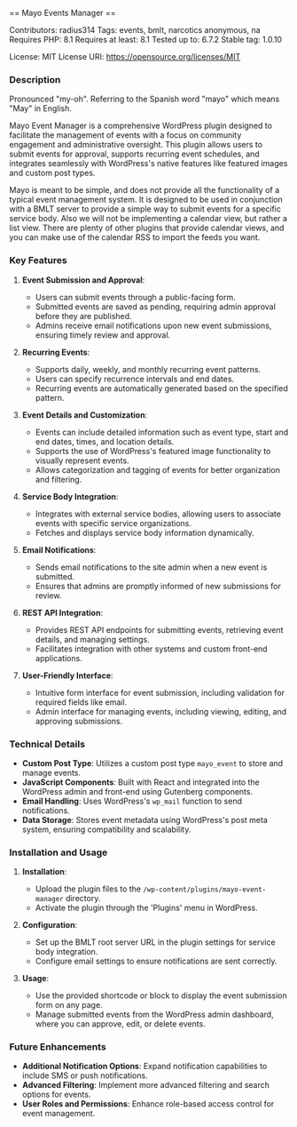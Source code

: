 == Mayo Events Manager ==

Contributors: radius314
Tags: events, bmlt, narcotics anonymous, na
Requires PHP: 8.1
Requires at least: 8.1
Tested up to: 6.7.2
Stable tag: 1.0.10

License: MIT
License URI: https://opensource.org/licenses/MIT

### Description

Pronounced "my-oh".  Referring to the Spanish word "mayo" which means "May" in English.

Mayo Event Manager is a comprehensive WordPress plugin designed to facilitate the management of events with a focus on community engagement and administrative oversight. This plugin allows users to submit events for approval, supports recurring event schedules, and integrates seamlessly with WordPress's native features like featured images and custom post types.

Mayo is meant to be simple, and does not provide all the functionality of a typical event management system.  It is designed to be used in conjunction with a BMLT server to provide a simple way to submit events for a specific service body.  Also we will not be implementing a calendar view, but rather a list view.  There are plenty of other plugins that provide calendar views, and you can make use of the calendar RSS to import the feeds you want.

### Key Features

1. **Event Submission and Approval**:
   - Users can submit events through a public-facing form.
   - Submitted events are saved as pending, requiring admin approval before they are published.
   - Admins receive email notifications upon new event submissions, ensuring timely review and approval.

2. **Recurring Events**:
   - Supports daily, weekly, and monthly recurring event patterns.
   - Users can specify recurrence intervals and end dates.
   - Recurring events are automatically generated based on the specified pattern.

3. **Event Details and Customization**:
   - Events can include detailed information such as event type, start and end dates, times, and location details.
   - Supports the use of WordPress's featured image functionality to visually represent events.
   - Allows categorization and tagging of events for better organization and filtering.

4. **Service Body Integration**:
   - Integrates with external service bodies, allowing users to associate events with specific service organizations.
   - Fetches and displays service body information dynamically.

5. **Email Notifications**:
   - Sends email notifications to the site admin when a new event is submitted.
   - Ensures that admins are promptly informed of new submissions for review.

6. **REST API Integration**:
   - Provides REST API endpoints for submitting events, retrieving event details, and managing settings.
   - Facilitates integration with other systems and custom front-end applications.

7. **User-Friendly Interface**:
   - Intuitive form interface for event submission, including validation for required fields like email.
   - Admin interface for managing events, including viewing, editing, and approving submissions.

### Technical Details

- **Custom Post Type**: Utilizes a custom post type `mayo_event` to store and manage events.
- **JavaScript Components**: Built with React and integrated into the WordPress admin and front-end using Gutenberg components.
- **Email Handling**: Uses WordPress's `wp_mail` function to send notifications.
- **Data Storage**: Stores event metadata using WordPress's post meta system, ensuring compatibility and scalability.

### Installation and Usage

1. **Installation**:
   - Upload the plugin files to the `/wp-content/plugins/mayo-event-manager` directory.
   - Activate the plugin through the 'Plugins' menu in WordPress.

2. **Configuration**:
   - Set up the BMLT root server URL in the plugin settings for service body integration.
   - Configure email settings to ensure notifications are sent correctly.

3. **Usage**:
   - Use the provided shortcode or block to display the event submission form on any page.
   - Manage submitted events from the WordPress admin dashboard, where you can approve, edit, or delete events.

### Future Enhancements

- **Additional Notification Options**: Expand notification capabilities to include SMS or push notifications.
- **Advanced Filtering**: Implement more advanced filtering and search options for events.
- **User Roles and Permissions**: Enhance role-based access control for event management.
